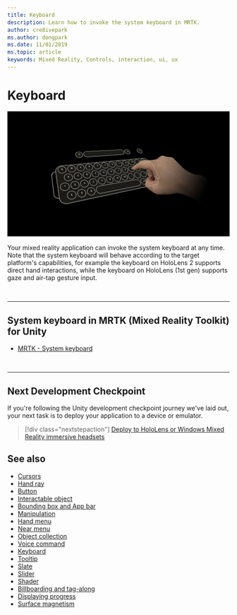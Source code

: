 ```yaml
---
title: Keyboard
description: Learn how to invoke the system keyboard in MRTK.
author: cre8ivepark
ms.author: dongpark
ms.date: 11/01/2019
ms.topic: article
keywords: Mixed Reality, Controls, interaction, ui, ux
---
```


# Keyboard

![Keyboard](images/UX/UX_Hero_Keyboard.jpg)

Your mixed reality application can invoke the system keyboard at any time. Note that the system keyboard will behave according to the target platform's capabilities, for example the keyboard on HoloLens 2 supports direct hand interactions, while the keyboard on HoloLens (1st gen) supports gaze and air-tap gesture input.


<br>

---

## System keyboard in MRTK (Mixed Reality Toolkit) for Unity

* [MRTK - System keyboard](https://microsoft.github.io/MixedRealityToolkit-Unity/Documentation/README_SystemKeyboard.html)

<br>

---

## Next Development Checkpoint

If you're following the Unity development checkpoint journey we've laid out, your next task is to deploy your application to a device or emulator. 

> [!div class="nextstepaction"]
> [Deploy to HoloLens or Windows Mixed Reality immersive headsets](using-visual-studio.md)

## See also

* [Cursors](cursors.md)
* [Hand ray](point-and-commit.md)
* [Button](button.md)
* [Interactable object](interactable-object.md)
* [Bounding box and App bar](app-bar-and-bounding-box.md)
* [Manipulation](direct-manipulation.md)
* [Hand menu](hand-menu.md)
* [Near menu](near-menu.md)
* [Object collection](object-collection.md)
* [Voice command](voice-input.md)
* [Keyboard](keyboard.md)
* [Tooltip](tooltip.md)
* [Slate](slate.md)
* [Slider](slider.md)
* [Shader](shader.md)
* [Billboarding and tag-along](billboarding-and-tag-along.md)
* [Displaying progress](progress.md)
* [Surface magnetism](surface-magnetism.md)
